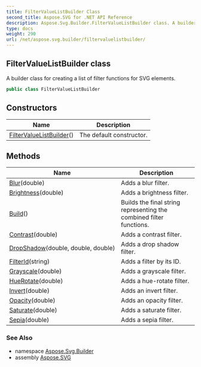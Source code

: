 ```yaml
---
title: FilterValueListBuilder Class
second_title: Aspose.SVG for .NET API Reference
description: Aspose.Svg.Builder.FilterValueListBuilder class. A builder class for creating a list of filter functions for SVG elements
type: docs
weight: 290
url: /net/aspose.svg.builder/filtervaluelistbuilder/
---
```

## FilterValueListBuilder class

A builder class for creating a list of filter functions for SVG elements.

```csharp
public class FilterValueListBuilder
```

## Constructors

| Name | Description |
| --- | --- |
| [FilterValueListBuilder](filtervaluelistbuilder/)() | The default constructor. |

## Methods

| Name | Description |
| --- | --- |
| [Blur](../../aspose.svg.builder/filtervaluelistbuilder/blur/)(double) | Adds a blur filter. |
| [Brightness](../../aspose.svg.builder/filtervaluelistbuilder/brightness/)(double) | Adds a brightness filter. |
| [Build](../../aspose.svg.builder/filtervaluelistbuilder/build/)() | Builds the final string representing the combined filter functions. |
| [Contrast](../../aspose.svg.builder/filtervaluelistbuilder/contrast/)(double) | Adds a contrast filter. |
| [DropShadow](../../aspose.svg.builder/filtervaluelistbuilder/dropshadow/)(double, double, double) | Adds a drop shadow filter. |
| [FilterId](../../aspose.svg.builder/filtervaluelistbuilder/filterid/)(string) | Adds a filter by its ID. |
| [Grayscale](../../aspose.svg.builder/filtervaluelistbuilder/grayscale/)(double) | Adds a grayscale filter. |
| [HueRotate](../../aspose.svg.builder/filtervaluelistbuilder/huerotate/)(double) | Adds a hue-rotate filter. |
| [Invert](../../aspose.svg.builder/filtervaluelistbuilder/invert/)(double) | Adds an invert filter. |
| [Opacity](../../aspose.svg.builder/filtervaluelistbuilder/opacity/)(double) | Adds an opacity filter. |
| [Saturate](../../aspose.svg.builder/filtervaluelistbuilder/saturate/)(double) | Adds a saturate filter. |
| [Sepia](../../aspose.svg.builder/filtervaluelistbuilder/sepia/)(double) | Adds a sepia filter. |

### See Also

* namespace [Aspose.Svg.Builder](../../aspose.svg.builder/)
* assembly [Aspose.SVG](../../)
